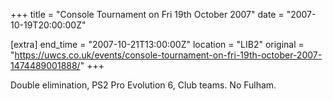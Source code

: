 +++
title = "Console Tournament on Fri 19th October 2007"
date = "2007-10-19T20:00:00Z"

[extra]
end_time = "2007-10-21T13:00:00Z"
location = "LIB2"
original = "https://uwcs.co.uk/events/console-tournament-on-fri-19th-october-2007-1474489001888/"
+++

Double elimination, PS2 Pro Evolution 6, Club teams. No Fulham.

